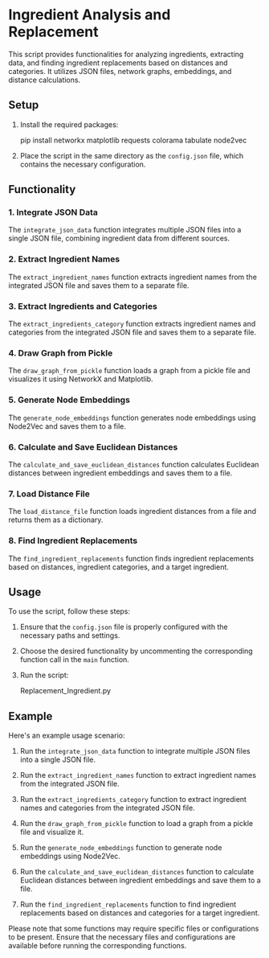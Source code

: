 # Ingredient Analysis and Replacement

This script provides functionalities for analyzing ingredients, extracting data, and finding ingredient replacements based on distances and categories. It utilizes JSON files, network graphs, embeddings, and distance calculations.

## Setup

1. Install the required packages:

  
   pip install networkx matplotlib requests colorama tabulate node2vec
   

2. Place the script in the same directory as the `config.json` file, which contains the necessary configuration.

## Functionality

### 1. Integrate JSON Data

The `integrate_json_data` function integrates multiple JSON files into a single JSON file, combining ingredient data from different sources.

### 2. Extract Ingredient Names

The `extract_ingredient_names` function extracts ingredient names from the integrated JSON file and saves them to a separate file.

### 3. Extract Ingredients and Categories

The `extract_ingredients_category` function extracts ingredient names and categories from the integrated JSON file and saves them to a separate file.

### 4. Draw Graph from Pickle

The `draw_graph_from_pickle` function loads a graph from a pickle file and visualizes it using NetworkX and Matplotlib.

### 5. Generate Node Embeddings

The `generate_node_embeddings` function generates node embeddings using Node2Vec and saves them to a file.

### 6. Calculate and Save Euclidean Distances

The `calculate_and_save_euclidean_distances` function calculates Euclidean distances between ingredient embeddings and saves them to a file.

### 7. Load Distance File

The `load_distance_file` function loads ingredient distances from a file and returns them as a dictionary.

### 8. Find Ingredient Replacements

The `find_ingredient_replacements` function finds ingredient replacements based on distances, ingredient categories, and a target ingredient.

## Usage

To use the script, follow these steps:

1. Ensure that the `config.json` file is properly configured with the necessary paths and settings.

2. Choose the desired functionality by uncommenting the corresponding function call in the `main` function.

3. Run the script:

   Replacement_Ingredient.py
  

## Example

Here's an example usage scenario:

1. Run the `integrate_json_data` function to integrate multiple JSON files into a single JSON file.

2. Run the `extract_ingredient_names` function to extract ingredient names from the integrated JSON file.

3. Run the `extract_ingredients_category` function to extract ingredient names and categories from the integrated JSON file.

4. Run the `draw_graph_from_pickle` function to load a graph from a pickle file and visualize it.

5. Run the `generate_node_embeddings` function to generate node embeddings using Node2Vec.

6. Run the `calculate_and_save_euclidean_distances` function to calculate Euclidean distances between ingredient embeddings and save them to a file.

7. Run the `find_ingredient_replacements` function to find ingredient replacements based on distances and categories for a target ingredient.

Please note that some functions may require specific files or configurations to be present. Ensure that the necessary files and configurations are available before running the corresponding functions.

